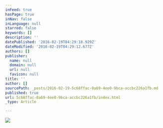 ```yaml
---
inFeed: true
hasPage: true
inNav: false
inLanguage: null
starred: false
keywords: []
description: ''
datePublished: '2016-02-19T04:29:18.929Z'
dateModified: '2016-02-19T04:29:12.677Z'
authors: []
publisher:
  name: null
  domain: null
  url: null
  favicon: null
title: ''
author: []
sourcePath: _posts/2016-02-19-5c68ffac-0a69-4ee0-9bca-accbc226a1fb.md
published: true
url: 5c68ffac-0a69-4ee0-9bca-accbc226a1fb/index.html
_type: Article

---
```

![](https://the-grid-user-content.s3-us-west-2.amazonaws.com/53acb489-0603-481c-9eaa-7eb149298f90.jpg)